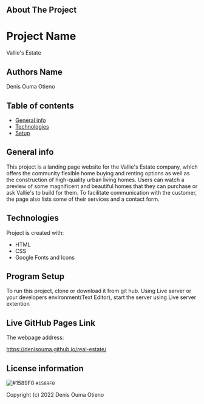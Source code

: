 ## About The Project

# Project Name

Vallie's Estate

## Authors Name

Denis Ouma Otieno

## Table of contents

- [General info](#general-info)
- [Technologies](#technologies)
- [Setup](#setup)

## General info

This project is a landing page website for the Vallie's Estate company, which offers the community flexible home buying and renting options as well as the construction of high-quality urban living homes. Users can watch a preview of some magnificent and beautiful homes that they can purchase or ask Vallie's to build for them. To facilitate communication with the customer, the page also lists some of their services and a contact form.

## Technologies

Project is created with:

- HTML
- CSS
- Google Fonts and Icons

## Program Setup

To run this project, clone or download it from git hub. Using Live server or your developers environment(Text Editor), start the server using Live server extention

## Live GitHub Pages Link

The webpage address:

https://denisouma.github.io/real-estate/

## License information

![#1589F0](MIT) `#1589F0`

Copyright (c) 2022 Denis Ouma Otieno
